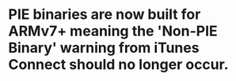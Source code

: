 # PIE binaries are now built for ARMv7+ meaning the 'Non-PIE Binary' warning from iTunes Connect should no longer occur.
